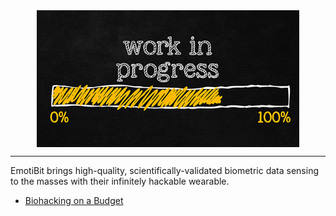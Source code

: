 <!--
Maintainer:   jeffskinnerbox@yahoo.com / www.jeffskinnerbox.me
Version:      0.0.0
-->


<div align="center">
<img src="https://raw.githubusercontent.com/jeffskinnerbox/blog/main/content/images/banners-bkgrds/work-in-progress.jpg" title="These materials require additional work and are not ready for general use." align="center" width=420px height=219px>
</div>


-----





EmotiBit brings high-quality, scientifically-validated biometric data sensing to the masses with their infinitely hackable wearable.

* [Biohacking on a Budget](https://www.hackster.io/news/biohacking-on-a-budget-1d16033159a1)
